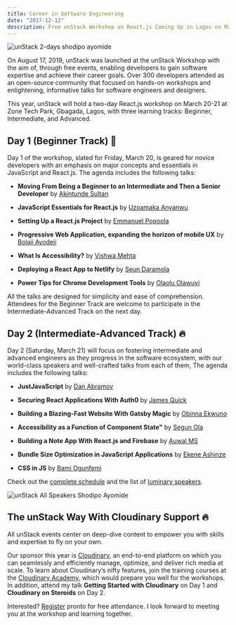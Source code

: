 ```yaml
---
title: Career in Software Engineering
date: "2017-12-12"
description: Free unStack Workshop on React.js Coming Up in Lagos on March 20-21, learn about the tracks, agenda, and speakers at the free unStack Workshop to be held in Lagos on March 20-21.
---
```


![unStack 2-days shodipo ayomide](https://res.cloudinary.com/developerayo/image/upload/q_auto:best,f_auto,fl_progressive/v1582057020/unstack_2-day_workshop_poster_shodipo_ayomide.jpg)

On August 17, 2019, unStack was launched at the unStack Workshop with the aim of, through free events, enabling developers to gain software expertise and achieve their career goals. Over 300 developers attended as an open-source community that focused on hands-on workshops and enlightening, informative talks for software engineers and designers. 

This year, unStack will hold a two-day React.js workshop on March 20-21 at Zone Tech Park, Gbagada, Lagos, with three learning tracks: Beginner, Intermediate, and Advanced. 

## Day 1 (Beginner Track) 🔧

Day 1 of the workshop, slated for Friday, March 20, is geared for novice developers with an emphasis on major concepts and essentials in JavaScript and React.js. The agenda includes the following talks:

- <b>Moving From Being a Beginner to an Intermediate and Then a Senior Developer</b> by [Akintunde Sultan](https://twitter.com/hacksultan)

- <b>JavaScript Essentials for React.js</b> by [Uzoamaka Anyanwu](https://twitter.com/HeyAmaka)

- <b>Setting Up a React.js Project</b> by [Emmanuel Popoola](https://twitter.com/hemmayo)

- <b>Progressive Web Application, expanding the horizon of mobile UX</b> by [Bolaji Ayodeji](https://twitter.com/iambolajiayo)

- <b>What Is Accessibility?</b> by [Vishwa Mehta](https://twitter.com/VishwaMehta30)

- <b>Deploying a React App to Netlify</b> by [Seun Daramola](https://twitter.com/seunzone)

- <b>Power Tips for Chrome Development Tools</b> by [Olaolu Olawuyi](https://twitter.com/mrolaolu)

All the talks are designed for simplicity and ease of comprehension. Attendees for the Beginner Track are welcome to participate in the Intermediate-Advanced Track on the next day.

## Day 2 (Intermediate-Advanced Track) 🔥

Day 2 (Saturday, March 21) will focus on fostering intermediate and advanced engineers as they progress in the software ecosystem, with our world-class speakers and well-crafted talks from each of them, The agenda includes the following talks:

- <b>JustJavaScript</b> by [Dan Abramov](https://twitter.com/dan_abramov)

- <b>Securing React Applications With Auth0</b> by [James Quick](https://twitter.com/jamesquick)

- <b>Building a Blazing-Fast Website With Gatsby Magic</b> by [Obinna Ekwuno ](https://twitter.com/obinnaspeaks)

- <b>Accessibility as a Function of Component State"</b> by [Segun Ola](https://twitter.com/segunolalive)

- <b>Building a Note App With React.js and Firebase</b> by [Auwal MS](https://twitter.com/auwalms)

- <b>Bundle Size Optimization in JavaScript Applications</b> by [Ekene Ashinze](https://twitter.com/ashinzekene)

- <b>CSS in JS</b> by [Bami Ogunfemi](https://twitter.com/bamiogunfemi)

Check out the [complete schedule](https://unstack.dev/schedule) and the list of [luminary speakers](https://unstack.dev).

![unStack All Speakers Shodipo Ayomide](https://res.cloudinary.com/developerayo/image/upload/q_auto:best/v1582737303/IMG_4900.jpg)

## The unStack Way With Cloudinary Support 🔥


All unStack events center on deep-dive content to empower you with skills and expertise to fly on your own.

Our sponsor this year is [Cloudinary](https://cloudinary.com), an end-to-end platform on which you can seamlessly and efficiently manage, optimize, and deliver rich media at scale. To learn about Cloudinary’s nifty features, join the training courses at the [Cloudinary Academy](https://training.cloudinary.com/), which would prepare you well for the workshops. In addition, attend my talk <b>Getting Started with Cloudinary</b> on Day 1 and <b>Cloudinary on Steroids</b> on Day 2.

Interested? [Register](https://unstack.dev) pronto for free attendance. I look forward to meeting you at the workshop and learning together.
